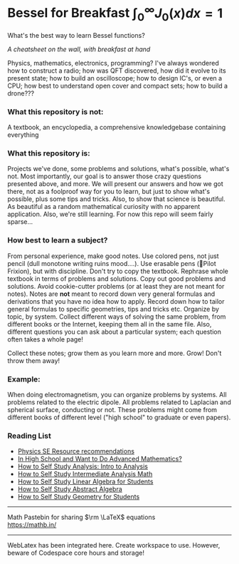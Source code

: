 # Bessel for Breakfast $\int^{\infty}_{0} J_0 (x) dx = 1$

What's the best way to learn Bessel functions?

*A cheatsheet on the wall, with breakfast at hand*

Physics, mathematics, electronics, programming? I've always wondered how to construct a radio; how was QFT discovered, how did it evolve to its present state; how to build an oscilloscope; how to design IC's, or even a CPU; how best to understand open cover and compact sets; how to build a drone???

### What this repository is not:  
A textbook, an encyclopedia, a comprehensive knowledgebase containing everything

### What this repository is:
Projects we've done, some problems and solutions, what's possible, what's not. Most importantly, our goal is to answer those crazy questions presented above, and more. We will present our answers and how we got there, not as a foolproof way for you to learn, but just to show what's possible, plus some tips and tricks. Also, to show that science is beautiful. As beautiful as a random mathematical curiosity with no apparent application. Also, we're still learning. For now this repo will seem fairly sparse...

### How best to learn a subject?  
From personal experience, make good notes. Use colored pens, not just pencil (dull monotone writing ruins mood....). Use erasable pens (🩷Pilot Frixion), but with discipline. Don't try to copy the textbook. Rephrase whole textbook in terms of problems and solutions. Copy out good problems and solutions. Avoid cookie-cutter problems (or at least they are not meant for notes). Notes are **not** meant to record down very general formulas and derivations that you have no idea how to apply. Record down how to tailor general formulas to specific geometries, tips and tricks etc. Organize by topic, by system. Collect different ways of solving the same problem, from different books or the Internet, keeping them all in the same file. Also, different questions you can ask about a particular system; each question often takes a whole page!

Collect these notes; grow them as you learn more and more. Grow! Don't throw them away!

### Example:
When doing electromagnetism, you can organize problems by systems. All problems related to the electric dipole. All problems related to Laplacian and spherical surface, conducting or not. These problems might come from different books of different level ("high school" to graduate or even papers).

### Reading List
- [Physics SE Resource recommendations](https://physics.stackexchange.com/questions/12175/resource-recommendations)
- [In High School and Want to Do Advanced Mathematics?](https://www.physicsforums.com/insights/high-school-want-advanced-mathematics/)
- [How to Self Study Analysis: Intro to Analysis](https://www.physicsforums.com/insights/self-study-analysis-part-intro-analysis/)
- [How to Self Study Intermediate Analysis Math](https://www.physicsforums.com/insights/self-study-analysis-part-ii-intermediate-analysis/)
- [How to Self Study Linear Algebra for Students](https://www.physicsforums.com/insights/self-study-algebra-linear-algebra/)
- [How to Self Study Abstract Algebra](https://www.physicsforums.com/insights/self-study-algebra-part-ii-abstract-algebra/)
- [How to Self Study Geometry for Students](https://www.physicsforums.com/insights/self-study-geometry-part-pure-geometry/)









_________________________________________


Math Pastebin for sharing $\rm \LaTeX$ equations    
https://mathb.in/

___________________________________________


WebLatex has been integrated here. Create workspace to use. However, beware of Codespace core hours and storage!
